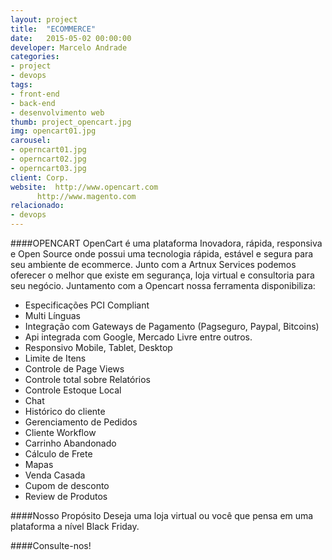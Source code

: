 ```yaml
---
layout: project
title:  "ECOMMERCE"
date:   2015-05-02 00:00:00
developer: Marcelo Andrade
categories:
- project
- devops
tags:
- front-end
- back-end
- desenvolvimento web
thumb: project_opencart.jpg
img: opencart01.jpg
carousel:
- operncart01.jpg
- operncart02.jpg
- operncart03.jpg
client: Corp.
website:  http://www.opencart.com
	  http://www.magento.com
relacionado:
- devops
---
```

####OPENCART
OpenCart é uma plataforma Inovadora, rápida, responsiva  e Open Source onde possui uma tecnologia rápida, estável e segura para seu ambiente de ecommerce.
Junto com a Artnux Services podemos oferecer o melhor que existe em segurança, loja virtual e consultoria para seu negócio.
Juntamento com a Opencart nossa ferramenta disponibiliza:

- Especificações PCI Compliant
- Multi Línguas
- Integração com Gateways de Pagamento (Pagseguro, Paypal, Bitcoins)
- Api integrada com Google, Mercado Livre entre outros.
- Responsivo Mobile, Tablet, Desktop
- Limite de Itens
- Controle de Page Views
- Controle total sobre Relatórios
- Controle Estoque Local
- Chat
- Histórico do cliente
- Gerenciamento de Pedidos
- Cliente Workflow
- Carrinho Abandonado
- Cálculo de Frete
- Mapas
- Venda Casada
- Cupom de desconto
- Review de Produtos

####Nosso Propósito
Deseja uma loja virtual ou você que pensa em uma plataforma a nível Black Friday.

####Consulte-nos!
